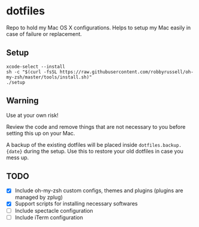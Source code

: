# dotfiles
Repo to hold my Mac OS X configurations. Helps to setup my Mac easily in case of failure or replacement.

## Setup

```
xcode-select --install
sh -c "$(curl -fsSL https://raw.githubusercontent.com/robbyrussell/oh-my-zsh/master/tools/install.sh)"
./setup
```

## Warning ##
Use at your own risk!

Review the code and remove things that are not necessary to you before setting this up on your Mac.

A backup of the existing dotfiles will be placed inside `dotfiles.backup.{date}` during the setup. Use this to restore your old dotfiles in case you mess up.

## TODO ##
- [x] Include oh-my-zsh custom configs, themes and plugins (plugins are managed by zplug)
- [x] Support scripts for installing necessary softwares
- [ ] Include spectacle configuration
- [ ] Include iTerm configuration